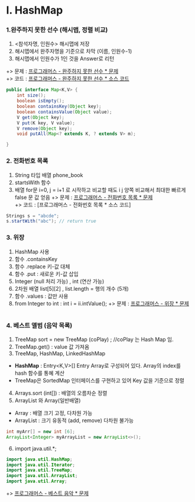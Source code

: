 # I. HashMap

### 1.완주하지 못한 선수 (해시맵, 정렬 비교) 
1) <참석자명, 인원수> 해시맵에 저장
2) 해시맵에서 완주자명을 기준으로 차막 (이름, 인원수-1)
3) 해시맵에서 인원수가 1인 것을 Answer로 리턴

+> 문제 : [프로그래머스 - 완주하지 못한 선수 * 문제 ](https://programmers.co.kr/learn/courses/30/lessons/42576)
<br> +> 코드 : [프로그래머스 - 완주하지 못한 선수 * 소스 코드](https://github.com/yjo5252/practice-java/blob/master/programmers/Hash_runner.java)
```java
public interface Map<K,V> {
    int size();
    boolean isEmpty();
    boolean containsKey(Object key);
    boolean containsValue(Object value);
    V get(Object key);
    V put(K key, V value);
    V remove(Object key);
    void putAll(Map<? extends K, ? extends V> m);

}

```
### 2. 전화번호 목록 
1) String 타입 배열 phone_book
2) startsWith 함수 
3) 배열 for문 i=0, j = i+1 로 시작하고 비교할 때도 i j 양쪽 비교해서 최대한 빠르게 false 문 값 얻음
+> 문제 : [프로그래머스 - 전화번호 목록 * 문제 ](https://programmers.co.kr/learn/courses/30/lessons/42577)
<br> +> 코드 : [프로그래머스 - 전화번호 목록 * 소스 코드]
```java
Strings s = "abcde";
s.startWith("abc"); // return true
```

### 3. 위장 
1) HashMap 사용 
2) 함수 .containsKey 
3) 함수 .replace 키-값 대체
4) 함수 .put : 새로운 키-값 삽입
5) Integer (null 처리 가능) , int (연산 가능)
6) 2차원 배열 list[5][2] , list.length = 행의 개수 (5개)
7) 함수 .values : 값만 사용 
8) from Integer to int : int i = ii.intValue();
+> 문제 : [프로그래머스 - 위장 * 문제 ](https://programmers.co.kr/learn/courses/30/lessons/42578)
```java


```
### 4. 베스트 앨범 (음악 목록)
1) TreeMap sort = new TreeMap (coPlay) ; //coPlay 는 Hash Map 임.
2) TreeMap.get() : value 값 가져옴
3) TreeMap, HashMap, LinkedHashMap
- <b>HashMap</b> : Entry<K,V>[] Entry Array로 구성되어 있다. 
Array의 index를 hash 함수를 통혜 계산
- TreeMap은 SortedMap 인터페이스를 구현하고 있어 Key 값을 기준으로 정렬
4) Arrays.sort (int[]) : 배열의 오름차순 정렬 
5) ArrayList 와 Array(일반배열)
- Array : 배열 크기 고정, 다차원 가능
- ArrayList : 크기 유동적 (add, remove) 다차원 불가능
``` java
int myArr[] = new int [6];
ArrayList<Integer> myArrayList = new ArrayList<>();

```
6) import java.util.*;
```java
import java.util.HashMap;
import java.util.Iterator;
import java.util.TreeMap;
import java.util.ArrayList;
import java.util.Array;
```
+> [프로그래머스 - 베스트 음악 * 문제 ](https://programmers.co.kr/learn/courses/30/lessons/42579)





